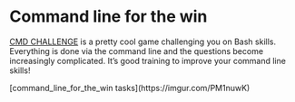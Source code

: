 <h1> Command line for the win </h1>

[CMD CHALLENGE](https://cmdchallenge.com) is a pretty cool game challenging you on Bash skills. Everything is done via the command line and the questions become increasingly complicated. It’s good training to improve your command line skills! 
 <p>[command_line_for_the_win tasks](https://imgur.com/PM1nuwK)</p>
